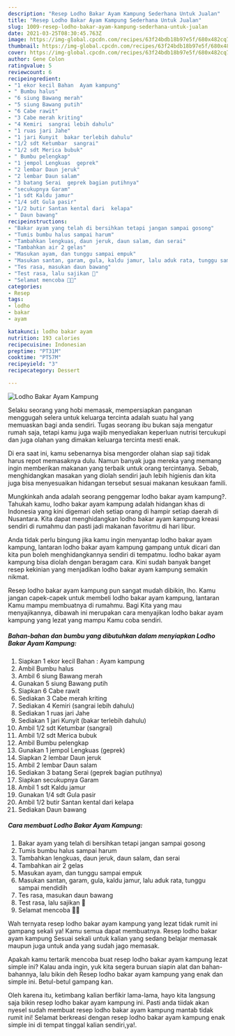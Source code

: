 ```yaml
---
description: "Resep Lodho Bakar Ayam Kampung Sederhana Untuk Jualan"
title: "Resep Lodho Bakar Ayam Kampung Sederhana Untuk Jualan"
slug: 1009-resep-lodho-bakar-ayam-kampung-sederhana-untuk-jualan
date: 2021-03-25T08:30:45.763Z
image: https://img-global.cpcdn.com/recipes/63f24bdb18b97e5f/680x482cq70/lodho-bakar-ayam-kampung-foto-resep-utama.jpg
thumbnail: https://img-global.cpcdn.com/recipes/63f24bdb18b97e5f/680x482cq70/lodho-bakar-ayam-kampung-foto-resep-utama.jpg
cover: https://img-global.cpcdn.com/recipes/63f24bdb18b97e5f/680x482cq70/lodho-bakar-ayam-kampung-foto-resep-utama.jpg
author: Gene Colon
ratingvalue: 5
reviewcount: 6
recipeingredient:
- "1 ekor kecil Bahan  Ayam kampung"
- " Bumbu halus"
- "6 siung Bawang merah"
- "5 siung Bawang putih"
- "6 Cabe rawit"
- "3 Cabe merah kriting"
- "4 Kemiri  sangrai lebih dahulu"
- "1 ruas jari Jahe"
- "1 jari Kunyit  bakar terlebih dahulu"
- "1/2 sdt Ketumbar  sangrai"
- "1/2 sdt Merica bubuk"
- " Bumbu pelengkap"
- "1 jempol Lengkuas  geprek"
- "2 lembar Daun jeruk"
- "2 lembar Daun salam"
- "3 batang Serai  geprek bagian putihnya"
- "secukupnya Garam"
- "1 sdt Kaldu jamur"
- "1/4 sdt Gula pasir"
- "1/2 butir Santan kental dari  kelapa"
- " Daun bawang"
recipeinstructions:
- "Bakar ayam yang telah di bersihkan tetapi jangan sampai gosong"
- "Tumis bumbu halus sampai harum"
- "Tambahkan lengkuas, daun jeruk, daun salam, dan serai"
- "Tambahkan air 2 gelas"
- "Masukan ayam, dan tunggu sampai empuk"
- "Masukan santan, garam, gula, kaldu jamur, lalu aduk rata, tunggu sampai mendidih"
- "Tes rasa, masukan daun bawang"
- "Test rasa, lalu sajikan 🤗"
- "Selamat mencoba 🤗🤗"
categories:
- Resep
tags:
- lodho
- bakar
- ayam

katakunci: lodho bakar ayam 
nutrition: 193 calories
recipecuisine: Indonesian
preptime: "PT31M"
cooktime: "PT57M"
recipeyield: "3"
recipecategory: Dessert

---
```



![Lodho Bakar Ayam Kampung](https://img-global.cpcdn.com/recipes/63f24bdb18b97e5f/680x482cq70/lodho-bakar-ayam-kampung-foto-resep-utama.jpg)

Selaku seorang yang hobi memasak, mempersiapkan panganan menggugah selera untuk keluarga tercinta adalah suatu hal yang memuaskan bagi anda sendiri. Tugas seorang ibu bukan saja mengatur rumah saja, tetapi kamu juga wajib menyediakan keperluan nutrisi tercukupi dan juga olahan yang dimakan keluarga tercinta mesti enak.

Di era  saat ini, kamu sebenarnya bisa mengorder olahan siap saji tidak harus repot memasaknya dulu. Namun banyak juga mereka yang memang ingin memberikan makanan yang terbaik untuk orang tercintanya. Sebab, menghidangkan masakan yang diolah sendiri jauh lebih higienis dan kita juga bisa menyesuaikan hidangan tersebut sesuai makanan kesukaan famili. 



Mungkinkah anda adalah seorang penggemar lodho bakar ayam kampung?. Tahukah kamu, lodho bakar ayam kampung adalah hidangan khas di Indonesia yang kini digemari oleh setiap orang di hampir setiap daerah di Nusantara. Kita dapat menghidangkan lodho bakar ayam kampung kreasi sendiri di rumahmu dan pasti jadi makanan favoritmu di hari libur.

Anda tidak perlu bingung jika kamu ingin menyantap lodho bakar ayam kampung, lantaran lodho bakar ayam kampung gampang untuk dicari dan kita pun boleh menghidangkannya sendiri di tempatmu. lodho bakar ayam kampung bisa diolah dengan beragam cara. Kini sudah banyak banget resep kekinian yang menjadikan lodho bakar ayam kampung semakin nikmat.

Resep lodho bakar ayam kampung pun sangat mudah dibikin, lho. Kamu jangan capek-capek untuk membeli lodho bakar ayam kampung, lantaran Kamu mampu membuatnya di rumahmu. Bagi Kita yang mau menyajikannya, dibawah ini merupakan cara menyajikan lodho bakar ayam kampung yang lezat yang mampu Kamu coba sendiri.

<!--inarticleads1-->

##### Bahan-bahan dan bumbu yang dibutuhkan dalam menyiapkan Lodho Bakar Ayam Kampung:

1. Siapkan 1 ekor kecil Bahan : Ayam kampung
1. Ambil  Bumbu halus
1. Ambil 6 siung Bawang merah
1. Gunakan 5 siung Bawang putih
1. Siapkan 6 Cabe rawit
1. Sediakan 3 Cabe merah kriting
1. Sediakan 4 Kemiri  (sangrai lebih dahulu)
1. Sediakan 1 ruas jari Jahe
1. Sediakan 1 jari Kunyit  (bakar terlebih dahulu)
1. Ambil 1/2 sdt Ketumbar  (sangrai)
1. Ambil 1/2 sdt Merica bubuk
1. Ambil  Bumbu pelengkap
1. Gunakan 1 jempol Lengkuas  (geprek)
1. Siapkan 2 lembar Daun jeruk
1. Ambil 2 lembar Daun salam
1. Sediakan 3 batang Serai  (geprek bagian putihnya)
1. Siapkan secukupnya Garam
1. Ambil 1 sdt Kaldu jamur
1. Gunakan 1/4 sdt Gula pasir
1. Ambil 1/2 butir Santan kental dari  kelapa
1. Sediakan  Daun bawang




<!--inarticleads2-->

##### Cara membuat Lodho Bakar Ayam Kampung:

1. Bakar ayam yang telah di bersihkan tetapi jangan sampai gosong
1. Tumis bumbu halus sampai harum
1. Tambahkan lengkuas, daun jeruk, daun salam, dan serai
1. Tambahkan air 2 gelas
1. Masukan ayam, dan tunggu sampai empuk
1. Masukan santan, garam, gula, kaldu jamur, lalu aduk rata, tunggu sampai mendidih
1. Tes rasa, masukan daun bawang
1. Test rasa, lalu sajikan 🤗
1. Selamat mencoba 🤗🤗




Wah ternyata resep lodho bakar ayam kampung yang lezat tidak rumit ini gampang sekali ya! Kamu semua dapat membuatnya. Resep lodho bakar ayam kampung Sesuai sekali untuk kalian yang sedang belajar memasak maupun juga untuk anda yang sudah jago memasak.

Apakah kamu tertarik mencoba buat resep lodho bakar ayam kampung lezat simple ini? Kalau anda ingin, yuk kita segera buruan siapin alat dan bahan-bahannya, lalu bikin deh Resep lodho bakar ayam kampung yang enak dan simple ini. Betul-betul gampang kan. 

Oleh karena itu, ketimbang kalian berfikir lama-lama, hayo kita langsung saja bikin resep lodho bakar ayam kampung ini. Pasti anda tiidak akan nyesel sudah membuat resep lodho bakar ayam kampung mantab tidak rumit ini! Selamat berkreasi dengan resep lodho bakar ayam kampung enak simple ini di tempat tinggal kalian sendiri,ya!.

